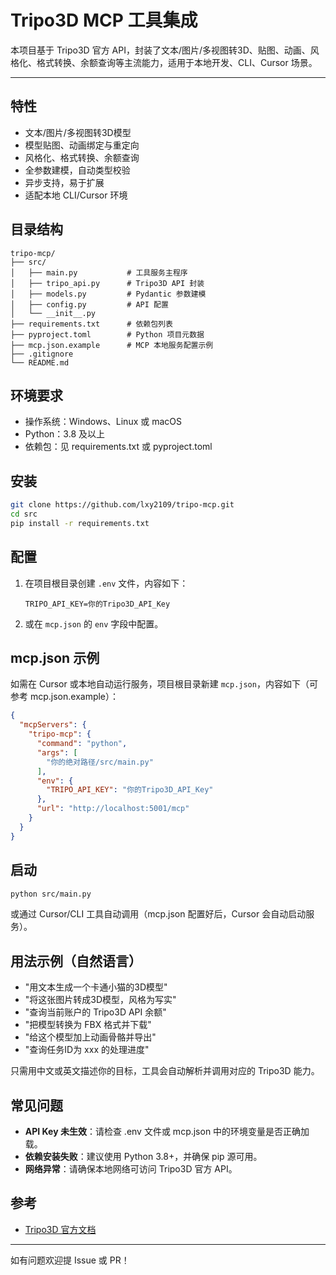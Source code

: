 # Tripo3D MCP 工具集成

本项目基于 Tripo3D 官方 API，封装了文本/图片/多视图转3D、贴图、动画、风格化、格式转换、余额查询等主流能力，适用于本地开发、CLI、Cursor 场景。

---

## 特性
- 文本/图片/多视图转3D模型
- 模型贴图、动画绑定与重定向
- 风格化、格式转换、余额查询
- 全参数建模，自动类型校验
- 异步支持，易于扩展
- 适配本地 CLI/Cursor 环境

## 目录结构
```
tripo-mcp/
├── src/
│   ├── main.py           # 工具服务主程序
│   ├── tripo_api.py      # Tripo3D API 封装
│   ├── models.py         # Pydantic 参数建模
│   ├── config.py         # API 配置
│   └── __init__.py
├── requirements.txt      # 依赖包列表
├── pyproject.toml        # Python 项目元数据
├── mcp.json.example      # MCP 本地服务配置示例
├── .gitignore
└── README.md
```

## 环境要求
- 操作系统：Windows、Linux 或 macOS
- Python：3.8 及以上
- 依赖包：见 requirements.txt 或 pyproject.toml

## 安装
```bash
git clone https://github.com/lxy2109/tripo-mcp.git
cd src
pip install -r requirements.txt
```

## 配置
1. 在项目根目录创建 `.env` 文件，内容如下：
   ```
   TRIPO_API_KEY=你的Tripo3D_API_Key
   ```
2. 或在 `mcp.json` 的 `env` 字段中配置。

## mcp.json 示例
如需在 Cursor 或本地自动运行服务，项目根目录新建 `mcp.json`，内容如下（可参考 mcp.json.example）：
```json
{
  "mcpServers": {
    "tripo-mcp": {
      "command": "python",
      "args": [
        "你的绝对路径/src/main.py"
      ],
      "env": {
        "TRIPO_API_KEY": "你的Tripo3D_API_Key"
      },
      "url": "http://localhost:5001/mcp"
    }
  }
}
```

## 启动
```bash
python src/main.py
```
或通过 Cursor/CLI 工具自动调用（mcp.json 配置好后，Cursor 会自动启动服务）。

## 用法示例（自然语言）
- "用文本生成一个卡通小猫的3D模型"
- "将这张图片转成3D模型，风格为写实"
- "查询当前账户的 Tripo3D API 余额"
- "把模型转换为 FBX 格式并下载"
- "给这个模型加上动画骨骼并导出"
- "查询任务ID为 xxx 的处理进度"

只需用中文或英文描述你的目标，工具会自动解析并调用对应的 Tripo3D 能力。

## 常见问题
- **API Key 未生效**：请检查 .env 文件或 mcp.json 中的环境变量是否正确加载。
- **依赖安装失败**：建议使用 Python 3.8+，并确保 pip 源可用。
- **网络异常**：请确保本地网络可访问 Tripo3D 官方 API。

## 参考
- [Tripo3D 官方文档](https://platform.tripo3d.ai/docs)

---

如有问题欢迎提 Issue 或 PR！ 